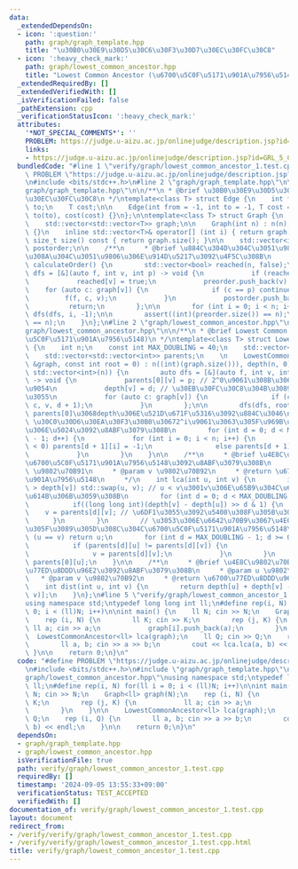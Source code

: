 ```yaml
---
data:
  _extendedDependsOn:
  - icon: ':question:'
    path: graph/graph_template.hpp
    title: "\u30B0\u30E9\u30D5\u30C6\u30F3\u30D7\u30EC\u30FC\u30C8"
  - icon: ':heavy_check_mark:'
    path: graph/lowest_common_ancestor.hpp
    title: "Lowest Common Ancestor (\u6700\u5C0F\u5171\u901A\u7956\u5148)"
  _extendedRequiredBy: []
  _extendedVerifiedWith: []
  _isVerificationFailed: false
  _pathExtension: cpp
  _verificationStatusIcon: ':heavy_check_mark:'
  attributes:
    '*NOT_SPECIAL_COMMENTS*': ''
    PROBLEM: https://judge.u-aizu.ac.jp/onlinejudge/description.jsp?id=GRL_5_C
    links:
    - https://judge.u-aizu.ac.jp/onlinejudge/description.jsp?id=GRL_5_C
  bundledCode: "#line 1 \"verify/graph/lowest_common_ancestor_1.test.cpp\"\n#define\
    \ PROBLEM \"https://judge.u-aizu.ac.jp/onlinejudge/description.jsp?id=GRL_5_C\"\
    \n#include <bits/stdc++.h>\n#line 2 \"graph/graph_template.hpp\"\n\n#line 4 \"\
    graph/graph_template.hpp\"\n\n/**\n * @brief \u30B0\u30E9\u30D5\u30C6\u30F3\u30D7\
    \u30EC\u30FC\u30C8\n */\ntemplate<class T> struct Edge {\n    int from;\n    int\
    \ to;\n    T cost;\n\n    Edge(int from = -1, int to = -1, T cost = -1) : from(from),\
    \ to(to), cost(cost) {}\n};\n\ntemplate<class T> struct Graph {\n    int n;\n\
    \    std::vector<std::vector<T>> graph;\n\n    Graph(int n) : n(n), graph(n, std::vector<T>())\
    \ {}\n    inline std::vector<T>& operator[] (int i) { return graph[i]; }\n   \
    \ size_t size() const { return graph.size(); }\n\n    std::vector<int> preorder,\
    \ postorder;\n\n    /**\n     * @brief \u884C\u304D\u304C\u3051\u9806\u3001\u5E30\
    \u308A\u304C\u3051\u9806\u306E\u914D\u5217\u3092\u4F5C\u308B\n     */\n    void\
    \ calculateOrder() {\n        std::vector<bool> reached(n, false);\n        auto\
    \ dfs = [&](auto f, int v, int p) -> void {\n            if (reached[v]) return;\n\
    \            reached[v] = true;\n            preorder.push_back(v);\n        \
    \    for (auto c: graph[v]) {\n                if (c == p) continue;\n       \
    \         f(f, c, v);\n            }\n            postorder.push_back(v);\n  \
    \          return;\n        };\n\n        for (int i = 0; i < n; i++) if (!reached[i])\
    \ dfs(dfs, i, -1);\n\n        assert((int)(preorder.size()) == n);\n        assert((int)(postorder.size())\
    \ == n);\n    }\n};\n#line 2 \"graph/lowest_common_ancestor.hpp\"\n\n#line 5 \"\
    graph/lowest_common_ancestor.hpp\"\n\n/**\n * @brief Lowest Common Ancestor (\u6700\
    \u5C0F\u5171\u901A\u7956\u5148)\n */\ntemplate<class T> struct LowestCommonAncestor\
    \ {\n    int n;\n    const int MAX_DOUBLING = 40;\n    std::vector<int> depth;\n\
    \    std::vector<std::vector<int>> parents;\n    \n    LowestCommonAncestor(Graph<T>\
    \ &graph, const int root = 0) : n((int)(graph.size())), depth(n, 0), parents(MAX_DOUBLING,\
    \ std::vector<int>(n)) {\n        auto dfs = [&](auto f, int v, int p, int d)\
    \ -> void {\n            parents[0][v] = p; // 2^0\u9061\u308B\u3068p\u306B\u5230\
    \u9054\n            depth[v] = d; // \u30EB\u30FC\u30C8\u304B\u3089\u306E\u6DF1\
    \u3055\n            for (auto c: graph[v]) {\n                if (c != p) f(f,\
    \ c, v, d + 1);\n            }\n        };\n\n        dfs(dfs, root, -1, 0); //\
    \ parents[0]\u3068depth\u306E\u521D\u671F\u5316\u3092\u884C\u3046\n\n        //\
    \ \u30C0\u30D6\u30EA\u30F3\u30B0\u30672^i\u9061\u3063\u305F\u969B\u306E\u5148\u7956\
    \u306E\u5024\u3092\u8ABF\u3079\u308B\n        for (int d = 0; d < MAX_DOUBLING\
    \ - 1; d++) {\n            for (int i = 0; i < n; i++) {\n                if (parents[d][i]\
    \ < 0) parents[d + 1][i] = -1;\n                else parents[d + 1][i] = parents[d][parents[d][i]];\n\
    \            }\n        }\n    }\n\n    /**\n     * @brief \u4E8C\u9802\u70B9\u306E\
    \u6700\u5C0F\u5171\u901A\u7956\u5148\u3092\u8ABF\u3079\u308B\n     * @param u\
    \ \u9802\u70B91\n     * @param v \u9802\u70B92\n     * @return \u6700\u5C0F\u5171\
    \u901A\u7956\u5148\n     */\n    int lca(int u, int v) {\n        if (depth[u]\
    \ > depth[v]) std::swap(u, v); // u < v\u3001v\u306E\u65B9\u304C\u6DF1\u3044\u72B6\
    \u614B\u306B\u3059\u308B\n        for (int d = 0; d < MAX_DOUBLING; d++) {\n \
    \           if((long long int)(depth[v] - depth[u]) >> d & 1) {\n            \
    \    v = parents[d][v]; // \u6DF1\u3055\u3092\u5408\u308F\u305B\u308B\n      \
    \      }\n        }\n        // \u3053\u306E\u6642\u70B9\u3067\u4E00\u81F4\u3057\
    \u305F\u3089\u305D\u308C\u304C\u6700\u5C0F\u5171\u901A\u7956\u5148\n        if\
    \ (u == v) return u;\n        for (int d = MAX_DOUBLING - 1; d >= 0; d--){\n \
    \           if (parents[d][u] != parents[d][v]) {\n                u = parents[d][u];\n\
    \                v = parents[d][v];\n            }\n        }\n        return\
    \ parents[0][u];\n    }\n\n    /**\n     * @brief \u4E8C\u9802\u70B9\u306E\u6700\
    \u77ED\u8DDD\u96E2\u3092\u8ABF\u3079\u308B\n     * @param u \u9802\u70B91\n  \
    \   * @param v \u9802\u70B92\n     * @return \u6700\u77ED\u8DDD\u96E2\n     */\n\
    \    int dist(int u, int v) {\n        return depth[u] + depth[v] - 2 * depth[lca(u,\
    \ v)];\n    }\n};\n#line 5 \"verify/graph/lowest_common_ancestor_1.test.cpp\"\n\
    using namespace std;\ntypedef long long int ll;\n#define rep(i, N) for(ll i =\
    \ 0; i < (ll)N; i++)\n\nint main() {\n    ll N; cin >> N;\n    Graph<ll> graph(N);\n\
    \    rep (i, N) {\n        ll K; cin >> K;\n        rep (j, K) {\n           \
    \ ll a; cin >> a;\n            graph[i].push_back(a);\n        }\n    }\n\n  \
    \  LowestCommonAncestor<ll> lca(graph);\n    ll Q; cin >> Q;\n    rep (i, Q) {\n\
    \        ll a, b; cin >> a >> b;\n        cout << lca.lca(a, b) << endl;\n   \
    \ }\n\n    return 0;\n}\n"
  code: "#define PROBLEM \"https://judge.u-aizu.ac.jp/onlinejudge/description.jsp?id=GRL_5_C\"\
    \n#include <bits/stdc++.h>\n#include \"graph/graph_template.hpp\"\n#include \"\
    graph/lowest_common_ancestor.hpp\"\nusing namespace std;\ntypedef long long int\
    \ ll;\n#define rep(i, N) for(ll i = 0; i < (ll)N; i++)\n\nint main() {\n    ll\
    \ N; cin >> N;\n    Graph<ll> graph(N);\n    rep (i, N) {\n        ll K; cin >>\
    \ K;\n        rep (j, K) {\n            ll a; cin >> a;\n            graph[i].push_back(a);\n\
    \        }\n    }\n\n    LowestCommonAncestor<ll> lca(graph);\n    ll Q; cin >>\
    \ Q;\n    rep (i, Q) {\n        ll a, b; cin >> a >> b;\n        cout << lca.lca(a,\
    \ b) << endl;\n    }\n\n    return 0;\n}\n"
  dependsOn:
  - graph/graph_template.hpp
  - graph/lowest_common_ancestor.hpp
  isVerificationFile: true
  path: verify/graph/lowest_common_ancestor_1.test.cpp
  requiredBy: []
  timestamp: '2024-09-05 13:55:33+09:00'
  verificationStatus: TEST_ACCEPTED
  verifiedWith: []
documentation_of: verify/graph/lowest_common_ancestor_1.test.cpp
layout: document
redirect_from:
- /verify/verify/graph/lowest_common_ancestor_1.test.cpp
- /verify/verify/graph/lowest_common_ancestor_1.test.cpp.html
title: verify/graph/lowest_common_ancestor_1.test.cpp
---
```

